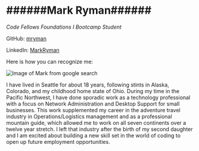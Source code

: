 ######Mark Ryman######
======
_Code Fellows Foundations I Bootcamp Student_


GitHub: [mryman](http://github.com/mryman)

LinkedIn: [MarkRyman](http://www.linkedin.comn/in/markryman/)

Here is how you can recognize me:

![Image of Mark from google search](https://pbs.twimg.com/profile_images/69554665/twitter_mug.JPG)

I have lived in Seattle for about 18 years, following stints in Alaska, Colorado, and my childhood home state of Ohio. During my time in the Pacific Northwest, I have done sporadic work as a technology professional with a focus on Network Administration and Desktop Support for small businesses.  This work supplemented my career in the adventure travel industry in Operations/Logistics management and as a professional mountain guide, which allowed me to work on all seven continents over a twelve year stretch.  I left that industry after the birth of my second daughter and I am excited about building a new skill set in the world of coding to open up future employment opportunities.




